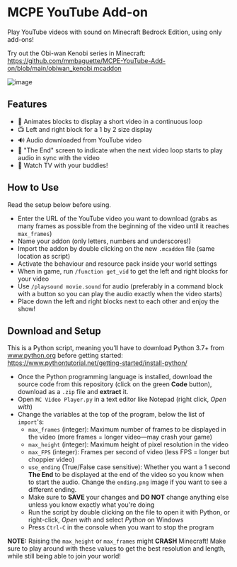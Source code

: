 ﻿# MCPE YouTube Add-on

Play YouTube videos with sound on Minecraft Bedrock Edition, using only add-ons!

Try out the Obi-wan Kenobi series in Minecraft: https://github.com/mmbaguette/MCPE-YouTube-Add-on/blob/main/obiwan_kenobi.mcaddon

![image](https://user-images.githubusercontent.com/76597978/172966574-0303623b-393f-4a9f-8e8a-f26462e9997d.png)

## Features
- 🎥 Animates blocks to display a short video in a continuous loop
- 📺 Left and right block for a 1 by 2 size display
- 🔊 Audio downloaded from YouTube video
- 🎫 "The End" screen to indicate when the next video loop starts to play audio in sync with the video
- 🍿 Watch TV with your buddies!

## How to Use
Read the setup below before using.
- Enter the URL of the YouTube video you want to download (grabs as many frames as possible from the beginning of the video until it reaches `max_frames`)
- Name your addon (only letters, numbers and underscores!)
- Import the addon by double clicking on the new `.mcaddon` file (same location as script)
- Activate the behaviour and resource pack inside your world settings
- When in game, run `/function get_vid` to get the left and right blocks for your video
- Use `/playsound movie.sound` for audio (preferably in a command block with a button so you can play the audio exactly when the video starts)
- Place down the left and right blocks next to each other and enjoy the show!

## Download and Setup

This is a Python script, meaning you'll have to download Python 3.7+ from www.python.org before getting started: https://www.pythontutorial.net/getting-started/install-python/
- Once the Python programming language is installed, download the source code from this repository (click on the green **Code** button), download as a `.zip` file and **extract** it.
- Open `MC Video Player.py` in a text editor like Notepad (right click, *Open with*)
- Change the variables at the top of the program, below the list of `import`'s:
  -  `max_frames` (integer): Maximum number of frames to be displayed in the video (more frames = longer video—may crash your game)
  -  `max_height` (integer): Maximum height of pixel resolution in the video
  -  `max_FPS` (integer): Frames per second of video (less FPS = longer but choppier video)
  -  `use_ending` (True/False case sensitive): Whether you want a 1 second **The End** to be displayed at the end of the video so you know when to start the audio. Change the `ending.png` image if you want to see a different ending.
  -  Make sure to **SAVE** your changes and **DO NOT** change anything else unless you know exactly what you're doing
  -  Run the script by double clicking on the file to open it with Python, or right-click, *Open with* and select *Python* on Windows
  -  Press `Ctrl-C` in the console when you want to stop the program

**NOTE:** Raising the `max_height` or `max_frames` might **CRASH** Minecraft! Make sure to play around with these values to get the best resolution and length, while still being able to join your world!
